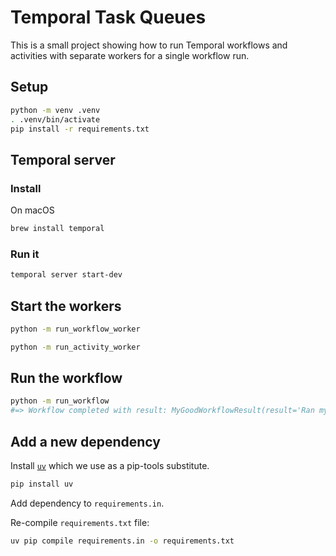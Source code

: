 # Temporal Task Queues

This is a small project showing how to run Temporal workflows and activities with separate workers for a single workflow run.

## Setup

```sh
python -m venv .venv
. .venv/bin/activate
pip install -r requirements.txt
```

## Temporal server

### Install

On macOS

```sh
brew install temporal
```

### Run it

```sh
temporal server start-dev
```

## Start the workers

```sh
python -m run_workflow_worker
```

```sh
python -m run_activity_worker
```

## Run the workflow

```sh
python -m run_workflow
#=> Workflow completed with result: MyGoodWorkflowResult(result='Ran my good activity for args: activity arg1: workflow arg1, activity arg2: workflow arg2')
```

## Add a new dependency

Install [`uv`](https://github.com/astral-sh/uv) which we use as a pip-tools substitute.

```sh
pip install uv
```

Add dependency to `requirements.in`.

Re-compile `requirements.txt` file:

```sh
uv pip compile requirements.in -o requirements.txt
```
